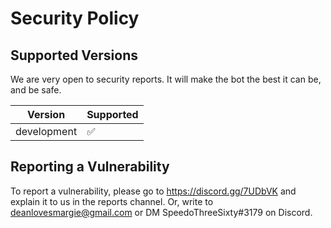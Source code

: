 # Security Policy

## Supported Versions

We are very open to security reports. It will make the bot the best it can be, and be safe.

| Version | Supported          |
| ------- | ------------------ |
| development | :white_check_mark: |

## Reporting a Vulnerability

To report a vulnerability, please go to <https://discord.gg/7UDbVK> and explain it to us in the reports channel.
Or, write to <deanlovesmargie@gmail.com> or DM SpeedoThreeSixty#3179 on Discord.
